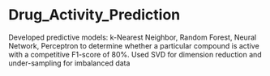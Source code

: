 # Drug_Activity_Prediction
Developed predictive models: k-Nearest Neighbor, Random Forest, Neural Network, Perceptron to determine whether a particular compound is active with a competitive F1-score of 80%. Used SVD for dimension reduction and under-sampling for imbalanced data
